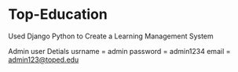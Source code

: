# Top-Education

Used Django Python to Create a Learning Management System

Admin user Detials 
usrname = admin
password = admin1234
email = admin123@toped.edu
